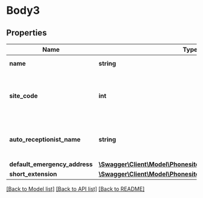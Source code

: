 # Body3

## Properties
Name | Type | Description | Notes
------------ | ------------- | ------------- | -------------
**name** | **string** | Name of the Site. | 
**site_code** | **int** | Identifier for a site. If site code is enabled, this field is required. | [optional] 
**auto_receptionist_name** | **string** | Display name of the [auto-receptionist](https://support.zoom.us/hc/en-us/articles/360021121312-Managing-Auto-Receptionists-and-Integrated-Voice-Response-IVR-) for the site. | 
**default_emergency_address** | [**\Swagger\Client\Model\PhonesitesDefaultEmergencyAddress**](PhonesitesDefaultEmergencyAddress.md) |  | [optional] 
**short_extension** | [**\Swagger\Client\Model\PhonesitesShortExtension**](PhonesitesShortExtension.md) |  | [optional] 

[[Back to Model list]](../README.md#documentation-for-models) [[Back to API list]](../README.md#documentation-for-api-endpoints) [[Back to README]](../README.md)


